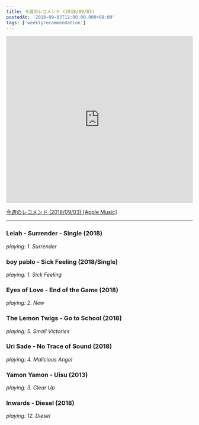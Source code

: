 ```yaml
---
title: 今週のレコメンド (2018/09/03)
postedAt: '2018-09-03T12:00:00.000+09:00'
tags: ['weeklyrecommendation']
---
```


<iframe allow="autoplay *; encrypted-media *;" frameborder="0" height="450" style="width:100%;max-width:660px;overflow:hidden;background:transparent;" sandbox="allow-forms allow-popups allow-same-origin allow-scripts allow-storage-access-by-user-activation allow-top-navigation-by-user-activation" src="https://embed.music.apple.com/jp/playlist/%E4%BB%8A%E9%80%B1%E3%81%AE%E3%83%AC%E3%82%B3%E3%83%A1%E3%83%B3%E3%83%89-2018-09-03/pl.u-pMyl2GjCYZ07g6?app=music&amp;at=1000lR8X"></iframe>

[今週のレコメンド (2018/09/03) \[Apple Music\]](https://itunes.apple.com/jp/playlist/%E4%BB%8A%E9%80%B1%E3%81%AE%E3%83%AC%E3%82%B3%E3%83%A1%E3%83%B3%E3%83%89-2018-09-03/pl.u-pMyl2GjCYZ07g6)

---

### Leiah - Surrender - Single (2018)

_playing: 1\. Surrender_

### boy pablo - Sick Feeling (2018/Single)

_playing: 1\. Sick Feeling_

### Eyes of Love - End of the Game (2018)

_playing: 2\. New_

### The Lemon Twigs - Go to School (2018)

_playing: 5\. Small Victories_

### Uri Sade - No Trace of Sound (2018)

_playing: 4\. Malicious Angel_

### Yamon Yamon - Uisu (2013)

_playing: 3\. Clear Up_

### Inwards - Diesel (2018)

_playing: 12\. Diesel_
